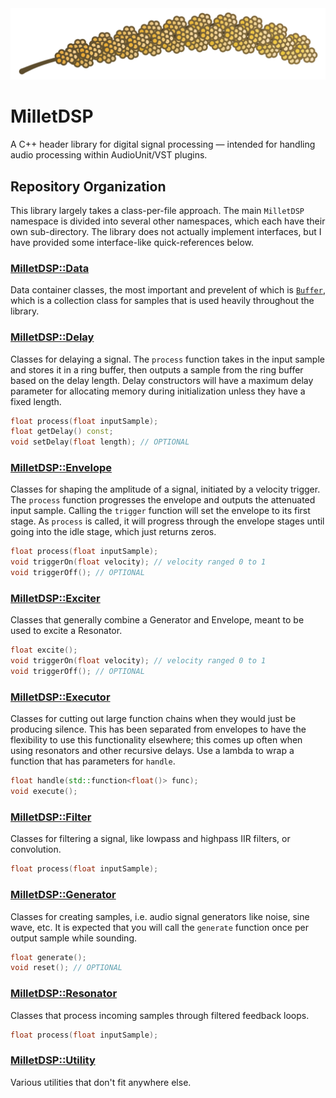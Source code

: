 <picture>
	<source srcset="./millet.png" media="(prefers-color-scheme: light)">
	<source srcset="./millet.png" media="(prefers-color-scheme: dark)">
	<img title="MilletDSP head of millet graphic" alt="A vector graphics image of a head of millet." src="./millet.png">
</picture>

# MilletDSP

A C++ header library for digital signal processing — intended for handling audio processing within AudioUnit/VST plugins.

## Repository Organization

This library largely takes a class-per-file approach.
The main `MilletDSP` namespace is divided into several other namespaces,
which each have their own sub-directory. The library does not actually implement interfaces,
but I have provided some interface-like quick-references below.

### [MilletDSP::Data](./Data/)

Data container classes, the most important and prevelent of which is [`Buffer`](./Data/Data-Buffer.hpp), which is a collection class for samples that is used heavily throughout the library.

### [MilletDSP::Delay](./Delay/)

Classes for delaying a signal. The `process` function takes in the input sample and stores it in a ring buffer, then outputs a sample from the ring buffer based on the delay length. Delay constructors will have a maximum delay parameter for allocating memory during initialization unless they have a fixed length.

```cpp
float process(float inputSample);
float getDelay() const;
void setDelay(float length); // OPTIONAL
```

### [MilletDSP::Envelope](./Envelope/)

Classes for shaping the amplitude of a signal, initiated by a velocity trigger. The `process` function progresses the envelope and outputs the attenuated input sample. Calling the `trigger` function will set the envelope to its first stage. As `process` is called, it will progress through the envelope stages until going into the idle stage, which just returns zeros.

```cpp
float process(float inputSample);
void triggerOn(float velocity); // velocity ranged 0 to 1
void triggerOff(); // OPTIONAL
```

### [MilletDSP::Exciter](./Exciter/)

Classes that generally combine a Generator and Envelope, meant to be used to excite a Resonator.

```cpp
float excite();
void triggerOn(float velocity); // velocity ranged 0 to 1
void triggerOff(); // OPTIONAL
```

### [MilletDSP::Executor](./Executor/)

Classes for cutting out large function chains when they would just be producing silence. This has been separated from envelopes to have the flexibility to use this functionality elsewhere; this comes up often when using resonators and other recursive delays. Use a lambda to wrap a function that has parameters for `handle`.

```cpp
float handle(std::function<float()> func);
void execute();
```

### [MilletDSP::Filter](./Filter/)

Classes for filtering a signal, like lowpass and highpass IIR filters, or convolution.

```cpp
float process(float inputSample);
```

### [MilletDSP::Generator](./Generator/)

Classes for creating samples, i.e. audio signal generators like noise, sine wave, etc. It is expected that you will call the `generate` function once per output sample while sounding.

```cpp
float generate();
void reset(); // OPTIONAL
```

### [MilletDSP::Resonator](./Resonator/)

Classes that process incoming samples through filtered feedback loops.

```cpp
float process(float inputSample);
```

### [MilletDSP::Utility](./Utility/)

Various utilities that don't fit anywhere else.
